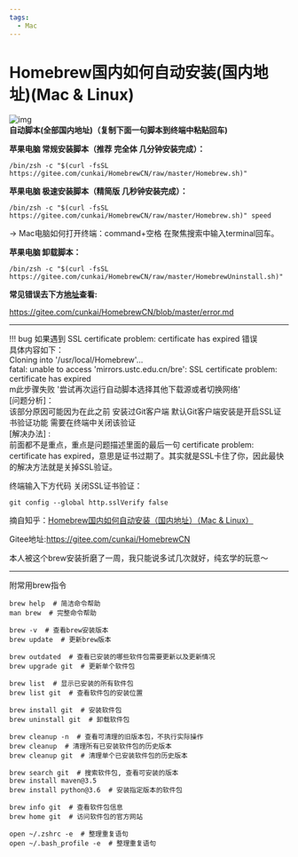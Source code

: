 ```yaml
---
tags:
  - Mac
---
```


# Homebrew国内如何自动安装(国内地址)(Mac & Linux)

![img](https://picd.zhimg.com/v2-c40d2ef7e08afbb2750f2c5b4b45c923_1440w.jpg?source=172ae18b)   
**自动脚本(全部国内地址)（复制下面一句脚本到终端中粘贴回车)**   

**苹果电脑 常规安装脚本（推荐 完全体 几分钟安装完成）：**
```
/bin/zsh -c "$(curl -fsSL https://gitee.com/cunkai/HomebrewCN/raw/master/Homebrew.sh)"
```

**苹果电脑 极速安装脚本（精简版 几秒钟安装完成）：**
```
/bin/zsh -c "$(curl -fsSL https://gitee.com/cunkai/HomebrewCN/raw/master/Homebrew.sh)" speed
```
-> Mac电脑如何打开终端：command+空格 在聚焦搜索中输入terminal回车。  


**苹果电脑 卸载脚本：**
```
/bin/zsh -c "$(curl -fsSL https://gitee.com/cunkai/HomebrewCN/raw/master/HomebrewUninstall.sh)"
```
**常见错误去下方[地址](https://gitee.com/cunkai/HomebrewCN/blob/master/error.md)查看:**

<https://gitee.com/cunkai/HomebrewCN/blob/master/error.md>  

***
!!! bug
    如果遇到 SSL certificate problem: certificate has expired 错误  
    具体内容如下：  
    Cloning into '/usr/local/Homebrew'...  
    fatal: unable to access 'mirrors.ustc.edu.cn/bre': SSL certificate problem: certificate has expired  
    m此步骤失败 '尝试再次运行自动脚本选择其他下载源或者切换网络'  
[问题分析]：  
该部分原因可能因为在此之前 安装过Git客户端 默认Git客户端安装是开启SSL证书验证功能 需要在终端中关闭该验证  
[解决办法] :  
前面都不是重点，重点是问题描述里面的最后一句 certificate problem: certificate has expired，意思是证书过期了。其实就是SSL卡住了你，因此最快的解决方法就是关掉SSL验证。


终端输入下方代码 关闭SSL证书验证：
```
git config --global http.sslVerify false  
```
摘自知乎：[Homebrew国内如何自动安装（国内地址）（Mac & Linux）](https://zhuanlan.zhihu.com/p/111014448)  

Gitee地址:<https://gitee.com/cunkai/HomebrewCN>  

本人被这个brew安装折磨了一周，我只能说多试几次就好，纯玄学的玩意～
***
附常用brew指令
```
brew help  # 简洁命令帮助
man brew  # 完整命令帮助

brew -v  # 查看brew安装版本
brew update  # 更新brew版本

brew outdated  # 查看已安装的哪些软件包需要更新以及更新情况
brew upgrade git  # 更新单个软件包

brew list  # 显示已安装的所有软件包
brew list git  # 查看软件包的安装位置

brew install git  # 安装软件包
brew uninstall git  # 卸载软件包

brew cleanup -n  # 查看可清理的旧版本包，不执行实际操作
brew cleanup  # 清理所有已安装软件包的历史版本
brew cleanup git  # 清理单个已安装软件包的历史版本

brew search git  # 搜索软件包, 查看可安装的版本
brew install maven@3.5
brew install python@3.6  # 安装指定版本的软件包

brew info git  # 查看软件包信息
brew home git  # 访问软件包的官方网站

open ~/.zshrc -e  # 整理重复语句
open ~/.bash_profile -e  # 整理重复语句
```